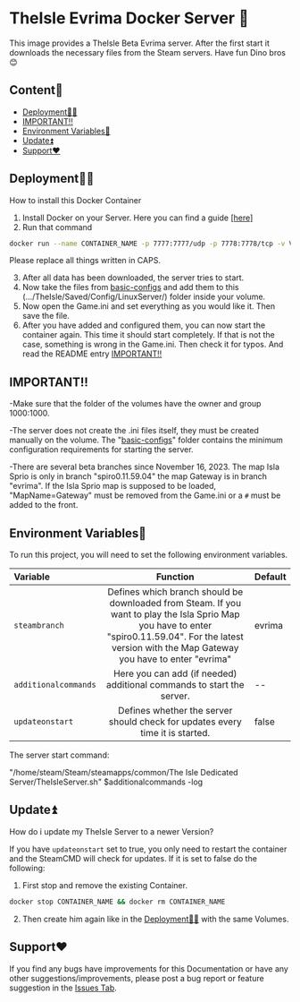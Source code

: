 # TheIsle Evrima Docker Server 🦖

This image provides a TheIsle Beta Evrima server. After the first start it downloads the necessary files from the Steam servers. Have fun Dino bros 😊
## Content🧾

* [Deployment👩‍💻](https://github.com/Auhrus/theisle-evrima-docker-server?tab=readme-ov-file#deployment)
* [IMPORTANT‼️](https://github.com/Auhrus/theisle-evrima-docker-server?tab=readme-ov-file#important%EF%B8%8F)
* [Environment Variables🔢](https://github.com/Auhrus/theisle-evrima-docker-server?tab=readme-ov-file#environment-variables)
* [Update⏫](https://github.com/Auhrus/theisle-evrima-docker-server?tab=readme-ov-file#update)
* [Support❤️](https://github.com/Auhrus/theisle-evrima-docker-server?tab=readme-ov-file#support%EF%B8%8F)

## Deployment👩‍💻

How to install this Docker Container

1. Install Docker on your Server. Here you can find a guide [[here]](https://duckduckgo.com/?t=ffab&q=How+to+install+Docker+on+Ubuntu)
2. Run that command
```bash
docker run --name CONTAINER_NAME -p 7777:7777/udp -p 7778:7778/tcp -v VOLUME_NAME:"/home/steam/Steam/steamapps/common/The Isle Dedicated Server" ghcr.io/auhrus/theisleevrima:latest
```
Please replace all things written in CAPS.

3. After all data has been downloaded, the server tries to start.
4. Now take the files from [basic-configs](https://github.com/Auhrus/theisle-evrima-docker-server/tree/main/basic-configs) and add them to this (.../TheIsle/Saved/Config/LinuxServer/) folder inside your volume.
5. Now open the Game.ini and set everything as you would like it. Then save the file.
6. After you have added and configured them, you can now start the container again. This time it should start completely. If that is not the case, something is wrong in the Game.ini. Then check it for typos. And read the README entry [IMPORTANT‼️](https://github.com/Auhrus/theisle-evrima-docker-server?tab=readme-ov-file#important%EF%B8%8F)


## IMPORTANT‼️
-Make sure that the folder of the volumes have the owner and group 1000:1000.

-The server does not create the .ini files itself, they must be created manually on the volume. The "[basic-configs](https://github.com/Auhrus/theisle-evrima-docker-server/tree/main/basic-configs)" folder contains the minimum configuration requirements for starting the server.

-There are several beta branches since November 16, 2023. The map Isla Sprio is only in branch "spiro0.11.59.04" the map Gateway is in branch "evrima". If the Isla Sprio map is supposed to be loaded, "MapName=Gateway" must be removed from the Game.ini or a `#` must be added to the front.

## Environment Variables🔢

To run this project, you will need to set the following environment variables.

| Variable      | Function      | Default |
|:------------- |:-------------:|:-------------|
| `steambranch`       |Defines which branch should be downloaded from Steam. If you want to play the Isla Sprio Map you have to enter "spiro0.11.59.04". For the latest version with the Map Gateway you have to enter "evrima"|evrima|
| `additionalcommands`       |Here you can add (if needed) additional commands to start the server.|--|
| `updateonstart`       |Defines whether the server should check for updates every time it is started.|false|

The server start command:

"/home/steam/Steam/steamapps/common/The Isle Dedicated Server/TheIsleServer.sh" $additionalcommands -log



## Update⏫

How do i update my TheIsle Server to a newer Version?

If you have `updateonstart` set to true, you only need to restart the container and the SteamCMD will check for updates. If it is set to false do the following:

1. First stop and remove the existing Container.
```bash
docker stop CONTAINER_NAME && docker rm CONTAINER_NAME
```
2. Then create him again like in the [Deployment👩‍💻](https://github.com/Auhrus/theisle-evrima-docker-server?tab=readme-ov-file#deployment) with the same Volumes.

## Support❤️

If you find any bugs have improvements for this Documentation or have any other suggestions/improvements, please post a bug report or feature suggestion in the 
[Issues Tab](https://github.com/Auhrus/theisle-evrima-docker-server/issues).